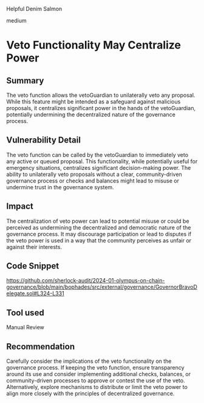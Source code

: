 Helpful Denim Salmon

medium

# Veto Functionality May Centralize Power

## Summary
The veto function allows the vetoGuardian to unilaterally veto any proposal. While this feature might be intended as a safeguard against malicious proposals, it centralizes significant power in the hands of the vetoGuardian, potentially undermining the decentralized nature of the governance process.
## Vulnerability Detail
The veto function can be called by the vetoGuardian to immediately veto any active or queued proposal. This functionality, while potentially useful for emergency situations, centralizes significant decision-making power. The ability to unilaterally veto proposals without a clear, community-driven governance process or checks and balances might lead to misuse or undermine trust in the governance system.
## Impact
The centralization of veto power can lead to potential misuse or could be perceived as undermining the decentralized and democratic nature of the governance process. It may discourage participation or lead to disputes if the veto power is used in a way that the community perceives as unfair or against their interests.
## Code Snippet
https://github.com/sherlock-audit/2024-01-olympus-on-chain-governance/blob/main/bophades/src/external/governance/GovernorBravoDelegate.sol#L324-L331
## Tool used

Manual Review

## Recommendation
Carefully consider the implications of the veto functionality on the governance process. If keeping the veto function, ensure transparency around its use and consider implementing additional checks, balances, or community-driven processes to approve or contest the use of the veto. Alternatively, explore mechanisms to distribute or limit the veto power to align more closely with the principles of decentralized governance.